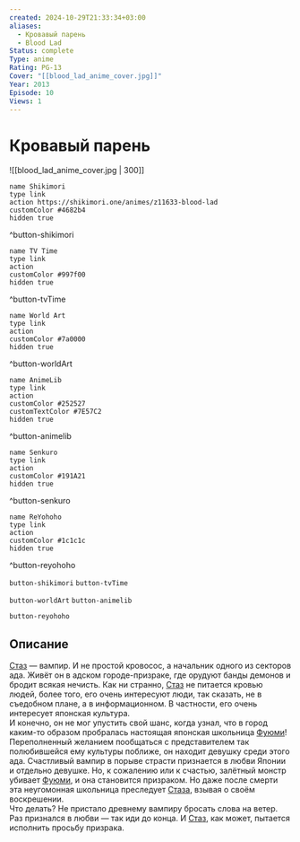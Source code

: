 ```yaml
---
created: 2024-10-29T21:33:34+03:00
aliases:
  - Кровавый парень
  - Blood Lad
Status: complete
Type: anime
Rating: PG-13
Cover: "[[blood_lad_anime_cover.jpg]]"
Year: 2013
Episode: 10
Views: 1
---
```


# Кровавый парень

![[blood_lad_anime_cover.jpg | 300]]

```button
name Shikimori
type link
action https://shikimori.one/animes/z11633-blood-lad
customColor #4682b4
hidden true
```
^button-shikimori

```button
name TV Time
type link
action 
customColor #997f00
hidden true
```
^button-tvTime

```button
name World Art
type link
action 
customColor #7a0000
hidden true
```
^button-worldArt

```button
name AnimeLib
type link
action 
customColor #252527
customTextColor #7E57C2
hidden true
```
^button-animelib

```button
name Senkuro
type link
action 
customColor #191A21
hidden true
```
^button-senkuro

```button
name ReYohoho
type link
action 
customColor #1c1c1c
hidden true
```
^button-reyohoho



`button-shikimori` `button-tvTime`

`button-worldArt` `button-animelib`

`button-reyohoho`

## Описание

[Стаз](https://shikimori.one/characters/36362-staz-charlie-blood) — вампир. И не простой кровосос, а начальник одного из секторов ада. Живёт он в адском городе-призраке, где орудуют банды демонов и бродит всякая нечисть. Как ни странно, [Стаз](https://shikimori.one/characters/36362-staz-charlie-blood) не питается кровью людей, более того, его очень интересуют люди, так сказать, не в съедобном плане, а в информационном. В частности, его очень интересует японская культура.  
И конечно, он не мог упустить свой шанс, когда узнал, что в город каким-то образом пробралась настоящая японская школьница [Фуюми](https://shikimori.one/characters/36361-fuyumi-yanagi)! Переполненный желанием пообщаться с представителем так полюбившейся ему культуры поближе, он находит девушку среди этого ада. Счастливый вампир в порыве страсти признается в любви Японии и отдельно девушке. Но, к сожалению или к счастью, залётный монстр убивает [Фуюми](https://shikimori.one/characters/36361-fuyumi-yanagi), и она становится призраком. Но даже после смерти эта неугомонная школьница преследует [Стаза](https://shikimori.one/characters/36362-staz-charlie-blood), взывая о своём воскрешении.  
Что делать? Не пристало древнему вампиру бросать слова на ветер. Раз признался в любви — так иди до конца. И [Стаз](https://shikimori.one/characters/36362-staz-charlie-blood), как может, пытается исполнить просьбу призрака.
